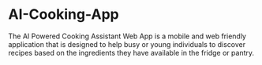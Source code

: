 # AI-Cooking-App
The AI Powered Cooking Assistant Web App is a mobile and web friendly application that is designed to help busy or young individuals to discover recipes based on the ingredients they have available in the fridge or pantry. 
